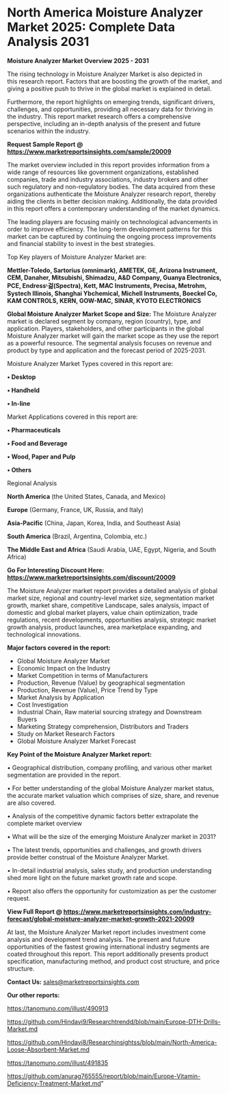 # North America Moisture Analyzer Market 2025: Complete Data Analysis 2031

<Strong> Moisture Analyzer Market Overview 2025 - 2031</strong>

The rising technology in Moisture Analyzer Market is also depicted in this research report. Factors that are boosting the growth of the market, and giving a positive push to thrive in the global market is explained in detail.

Furthermore, the report highlights on emerging trends, significant drivers, challenges, and opportunities, providing all necessary data for thriving in the industry. This report market research offers a comprehensive perspective, including an in-depth analysis of the present and future scenarios within the industry.

<strong>Request Sample Report @ <a href=https://www.marketreportsinsights.com/sample/20009>https://www.marketreportsinsights.com/sample/20009</a></strong>

The market overview included in this report provides information from a wide range of resources like government organizations, established companies, trade and industry associations, industry brokers and other such regulatory and non-regulatory bodies. The data acquired from these organizations authenticate the Moisture Analyzer research report, thereby aiding the clients in better decision making. Additionally, the data provided in this report offers a contemporary understanding of the market dynamics.

The leading players are focusing mainly on technological advancements in order to improve efficiency. The long-term development patterns for this market can be captured by continuing the ongoing process improvements and financial stability to invest in the best strategies.

Top Key players of Moisture Analyzer Market are:

<strong>Mettler-Toledo, Sartorius (omnimark), AMETEK, GE, Arizona Instrument, CEM, Danaher, Mitsubishi, Shimadzu, A&D Company, Guanya Electronics, PCE, Endressᶫ걺(Spectra), Kett, MAC Instruments, Precisa, Metrohm, Systech Illinois, Shanghai Ybchemical, Michell Instruments, Boeckel Co, KAM CONTROLS, KERN, GOW-MAC, SINAR, KYOTO ELECTRONICS</strong>

<strong><b>Global Moisture Analyzer Market Scope and Size:</b></strong>
The Moisture Analyzer market is declared segment by company, region (country), type, and application. Players, stakeholders, and other participants in the global Moisture Analyzer market will gain the market scope as they use the report as a powerful resource. The segmental analysis focuses on revenue and product by type and application and the forecast period of 2025-2031.

Moisture Analyzer Market Types covered in this report are:

<strong>• Desktop

• Handheld

• In-line</strong>

Market Applications covered in this report are:

<strong>• Pharmaceuticals

• Food and Beverage

• Wood, Paper and Pulp

• Others</strong> 

Regional Analysis

<strong>North America</strong> (the United States, Canada, and Mexico)

<strong>Europe</strong> (Germany, France, UK, Russia, and Italy)

<strong>Asia-Pacific</strong> (China, Japan, Korea, India, and Southeast Asia)

<strong>South America</strong> (Brazil, Argentina, Colombia, etc.)

<strong>The Middle East and Africa</strong> (Saudi Arabia, UAE, Egypt, Nigeria, and South Africa)

<strong>Go For Interesting Discount Here: <a href=https://www.marketreportsinsights.com/discount/20009>https://www.marketreportsinsights.com/discount/20009</a></strong>

The Moisture Analyzer market report provides a detailed analysis of global market size, regional and country-level market size, segmentation market growth, market share, competitive Landscape, sales analysis, impact of domestic and global market players, value chain optimization, trade regulations, recent developments, opportunities analysis, strategic market growth analysis, product launches, area marketplace expanding, and technological innovations.

<strong><b>Major factors covered in the report:</b></strong>
<ul>
  <li>Global Moisture Analyzer Market </li>
  <li>Economic Impact on the Industry</li>
  <li>Market Competition in terms of Manufacturers</li>
  <li>Production, Revenue (Value) by geographical segmentation</li>
  <li>Production, Revenue (Value), Price Trend by Type</li>
  <li>Market Analysis by Application</li>
  <li>Cost Investigation</li>
  <li>Industrial Chain, Raw material sourcing strategy and Downstream Buyers</li>
  <li>Marketing Strategy comprehension, Distributors and Traders</li>
  <li>Study on Market Research Factors</li>
  <li>Global Moisture Analyzer Market Forecast</li>
</ul>

<strong><b>Key Point of the Moisture Analyzer Market report:</b></strong>

• Geographical distribution, company profiling, and various other market segmentation are provided in the report.

• For better understanding of the global Moisture Analyzer market status, the accurate market valuation which comprises of size, share, and revenue are also covered.

• Analysis of the competitive dynamic factors better extrapolate the complete market overview

• What will be the size of the emerging Moisture Analyzer market in 2031?

• The latest trends, opportunities and challenges, and growth drivers provide better construal of the Moisture Analyzer Market.

• In-detail industrial analysis, sales study, and production understanding shed more light on the future market growth rate and scope.

• Report also offers the opportunity for customization as per the customer request.

<strong><b>View Full Report @ <a href=https://www.marketreportsinsights.com/industry-forecast/global-moisture-analyzer-market-growth-2021-20009>https://www.marketreportsinsights.com/industry-forecast/global-moisture-analyzer-market-growth-2021-20009</a></b></strong>


At last, the Moisture Analyzer Market report includes investment come analysis and development trend analysis. The present and future opportunities of the fastest growing international industry segments are coated throughout this report. This report additionally presents product specification, manufacturing method, and product cost structure, and price structure.

<strong>Contact Us:</strong>
sales@marketreportsinsights.com

<strong>Our other reports:</strong>

<a href=https://tanomuno.com/illust/490913>https://tanomuno.com/illust/490913</a>

<a href=https://github.com/Hindavi9/Researchtrendd/blob/main/Europe-DTH-Drills-Market.md>https://github.com/Hindavi9/Researchtrendd/blob/main/Europe-DTH-Drills-Market.md</a>

<a href=https://github.com/Hindavi8/Researchinsightss/blob/main/North-America-Loose-Absorbent-Market.md>https://github.com/Hindavi8/Researchinsightss/blob/main/North-America-Loose-Absorbent-Market.md</a>

<a href=https://tanomuno.com/illust/491835>https://tanomuno.com/illust/491835</a>

<a href=https://github.com/anurag765555/report/blob/main/Europe-Vitamin-Deficiency-Treatment-Market.md>https://github.com/anurag765555/report/blob/main/Europe-Vitamin-Deficiency-Treatment-Market.md</a>"
